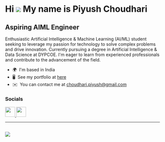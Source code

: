 Hi ![](https://user-images.githubusercontent.com/18350557/176309783-0785949b-9127-417c-8b55-ab5a4333674e.gif) My name is Piyush Choudhari
========================================================================================================================================

Aspiring AIML Engineer
----------------------

Enthusiastic Artificial Intelligence & Machine Learning (AI/ML) student seeking to leverage my passion for technology to solve complex problems and drive innovation. Currently pursuing a degree in Artificial Intelligence & Data Science at DYPCOE. I'm eager to learn from experienced professionals and contribute to the advancement of the field.

*   🌍  I'm based in India
*   🖥️  See my portfolio at [here](https://capybara-brain346.github.io/social-goggles/)
*   ✉️  You can contact me at [choudhari.piyush@gmail.com](mailto:choudhari.piyush@gmail.com)


### Socials
                  
                  
<p align="left">
      <a href="https://www.github.com/capybara-brain346" target="_blank" rel="noreferrer">
    <picture>
    <source media="(prefers-color-scheme: dark)" srcset="https://raw.githubusercontent.com/danielcranney/readme-generator/main/public/icons/socials/github-dark.svg" />
    <source media="(prefers-color-scheme: light)" srcset="https://raw.githubusercontent.com/danielcranney/readme-generator/main/public/icons/socials/github.svg" />
    <img src="https://raw.githubusercontent.com/danielcranney/readme-generator/main/public/icons/socials/github.svg" width="32" height="32" />
    </picture>
    </a>
      <a href="https://www.linkedin.com/in/piyush-choudhari" target="_blank" rel="noreferrer">
    <picture>
    <source media="(prefers-color-scheme: dark)" srcset="https://raw.githubusercontent.com/danielcranney/readme-generator/main/public/icons/socials/linkedin-dark.svg" />
    <source media="(prefers-color-scheme: light)" srcset="https://raw.githubusercontent.com/danielcranney/readme-generator/main/public/icons/socials/linkedin.svg" />
    <img src="https://raw.githubusercontent.com/danielcranney/readme-generator/main/public/icons/socials/linkedin.svg" width="32" height="32" />
    </picture>
    </a></p>
    <hr/>
    </br>
    <div style="align-items:center">
    <img src=https://github.com/eagrundy/eagrundy/blob/output/github-contribution-grid-snake.svg>
    </div>
